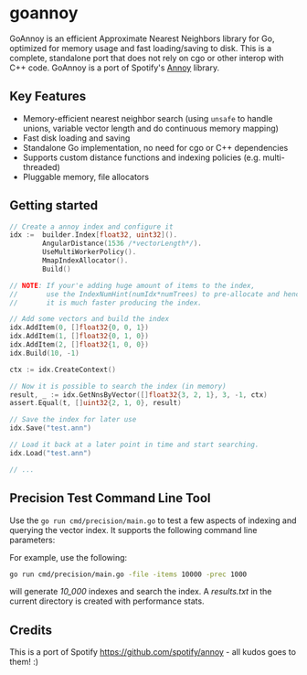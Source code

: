 # goannoy

GoAnnoy is an efficient Approximate Nearest Neighbors library for Go, optimized for memory usage and fast loading/saving to disk. This is a complete, standalone port that does not rely on cgo or other interop with C++ code. GoAnnoy is a port of Spotify's [Annoy](https://github.com/spotify/annoy) library.

## Key Features

* Memory-efficient nearest neighbor search (using `unsafe` to handle unions, variable vector length and do continuous memory mapping)
* Fast disk loading and saving
* Standalone Go implementation, no need for cgo or C++ dependencies
* Supports custom distance functions and indexing policies (e.g. multi-threaded)
* Pluggable memory, file allocators

## Getting started

```go
// Create a annoy index and configure it
idx := 	builder.Index[float32, uint32]().
		AngularDistance(1536 /*vectorLength*/).
		UseMultiWorkerPolicy().
		MmapIndexAllocator().
		Build()

// NOTE: If your'e adding huge amount of items to the index,
//       use the IndexNumHint(numIdx*numTrees) to pre-allocate and hence
//       it is much faster producing the index.

// Add some vectors and build the index
idx.AddItem(0, []float32{0, 0, 1})
idx.AddItem(1, []float32{0, 1, 0})
idx.AddItem(2, []float32{1, 0, 0})
idx.Build(10, -1)

ctx := idx.CreateContext()

// Now it is possible to search the index (in memory)
result, _ := idx.GetNnsByVector([]float32{3, 2, 1}, 3, -1, ctx)
assert.Equal(t, []uint32{2, 1, 0}, result)

// Save the index for later use
idx.Save("test.ann")

// Load it back at a later point in time and start searching.
idx.Load("test.ann")

// ...
```

## Precision Test Command Line Tool

Use the `go run cmd/precision/main.go` to test a few aspects of indexing and querying the vector index. It supports the following command line parameters:

For example, use the following:
```bash
go run cmd/precision/main.go -file -items 10000 -prec 1000
```
will generate *10_000* indexes and search the index. A _results.txt_ in the current directory is created with performance stats.

## Credits

This is a port of Spotify https://github.com/spotify/annoy - all kudos goes to them! :)

